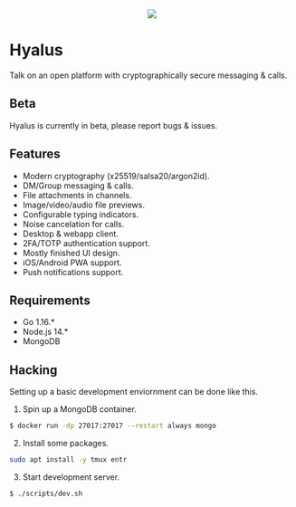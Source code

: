 <div align="center">
  <img src="https://raw.githubusercontent.com/hyalusapp/hyalus/master/frontend/src/assets/images/icon-circle.png">
</div>

# Hyalus

Talk on an open platform with cryptographically secure messaging & calls.

## Beta

Hyalus is currently in beta, please report bugs & issues.

## Features

- Modern cryptography (x25519/salsa20/argon2id).
- DM/Group messaging & calls.
- File attachments in channels.
- Image/video/audio file previews.
- Configurable typing indicators.
- Noise cancelation for calls.
- Desktop & webapp client.
- 2FA/TOTP authentication support.
- Mostly finished UI design.
- iOS/Android PWA support.
- Push notifications support.

## Requirements

- Go 1.16.\*
- Node.js 14.\*
- MongoDB

## Hacking

Setting up a basic development enviornment can be done like this.

1. Spin up a MongoDB container.

```sh
$ docker run -dp 27017:27017 --restart always mongo
```

2. Install some packages.

```sh
sudo apt install -y tmux entr
```

3. Start development server.

```sh
$ ./scripts/dev.sh
```
